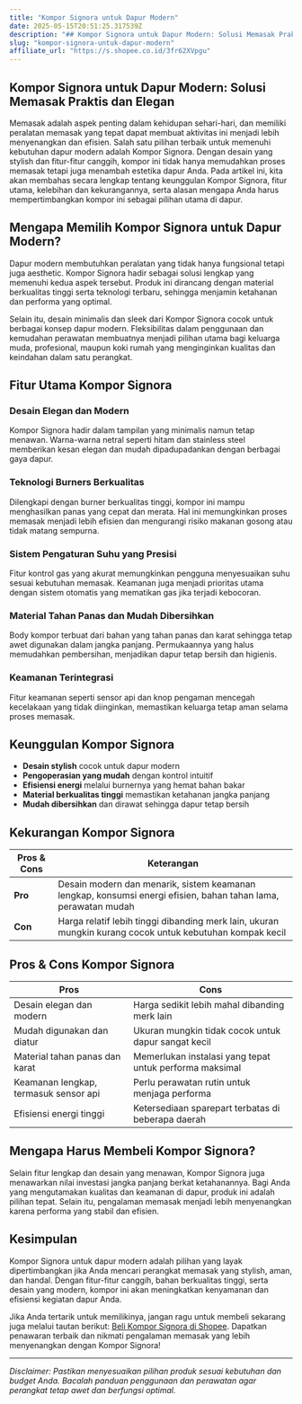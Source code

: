 ```yaml
---
title: "Kompor Signora untuk Dapur Modern"
date: 2025-05-15T20:51:25.317539Z
description: "## Kompor Signora untuk Dapur Modern: Solusi Memasak Praktis dan Elegan..."
slug: "kompor-signora-untuk-dapur-modern"
affiliate_url: "https://s.shopee.co.id/3fr62XVpgu"
---
```

## Kompor Signora untuk Dapur Modern: Solusi Memasak Praktis dan Elegan

Memasak adalah aspek penting dalam kehidupan sehari-hari, dan memiliki peralatan memasak yang tepat dapat membuat aktivitas ini menjadi lebih menyenangkan dan efisien. Salah satu pilihan terbaik untuk memenuhi kebutuhan dapur modern adalah Kompor Signora. Dengan desain yang stylish dan fitur-fitur canggih, kompor ini tidak hanya memudahkan proses memasak tetapi juga menambah estetika dapur Anda. Pada artikel ini, kita akan membahas secara lengkap tentang keunggulan Kompor Signora, fitur utama, kelebihan dan kekurangannya, serta alasan mengapa Anda harus mempertimbangkan kompor ini sebagai pilihan utama di dapur.

## Mengapa Memilih Kompor Signora untuk Dapur Modern?

Dapur modern membutuhkan peralatan yang tidak hanya fungsional tetapi juga aesthetic. Kompor Signora hadir sebagai solusi lengkap yang memenuhi kedua aspek tersebut. Produk ini dirancang dengan material berkualitas tinggi serta teknologi terbaru, sehingga menjamin ketahanan dan performa yang optimal.

Selain itu, desain minimalis dan sleek dari Kompor Signora cocok untuk berbagai konsep dapur modern. Fleksibilitas dalam penggunaan dan kemudahan perawatan membuatnya menjadi pilihan utama bagi keluarga muda, profesional, maupun koki rumah yang menginginkan kualitas dan keindahan dalam satu perangkat.

## Fitur Utama Kompor Signora

### Desain Elegan dan Modern
Kompor Signora hadir dalam tampilan yang minimalis namun tetap menawan. Warna-warna netral seperti hitam dan stainless steel memberikan kesan elegan dan mudah dipadupadankan dengan berbagai gaya dapur.

### Teknologi Burners Berkualitas
Dilengkapi dengan burner berkualitas tinggi, kompor ini mampu menghasilkan panas yang cepat dan merata. Hal ini memungkinkan proses memasak menjadi lebih efisien dan mengurangi risiko makanan gosong atau tidak matang sempurna.

### Sistem Pengaturan Suhu yang Presisi
Fitur kontrol gas yang akurat memungkinkan pengguna menyesuaikan suhu sesuai kebutuhan memasak. Keamanan juga menjadi prioritas utama dengan sistem otomatis yang mematikan gas jika terjadi kebocoran.

### Material Tahan Panas dan Mudah Dibersihkan
Body kompor terbuat dari bahan yang tahan panas dan karat sehingga tetap awet digunakan dalam jangka panjang. Permukaannya yang halus memudahkan pembersihan, menjadikan dapur tetap bersih dan higienis.

### Keamanan Terintegrasi
Fitur keamanan seperti sensor api dan knop pengaman mencegah kecelakaan yang tidak diinginkan, memastikan keluarga tetap aman selama proses memasak.

## Keunggulan Kompor Signora

- **Desain stylish** cocok untuk dapur modern
- **Pengoperasian yang mudah** dengan kontrol intuitif
- **Efisiensi energi** melalui burnernya yang hemat bahan bakar
- **Material berkualitas tinggi** memastikan ketahanan jangka panjang
- **Mudah dibersihkan** dan dirawat sehingga dapur tetap bersih

## Kekurangan Kompor Signora

| **Pros & Cons** | **Keterangan** |
|-----------------|----------------|
| **Pro** | Desain modern dan menarik, sistem keamanan lengkap, konsumsi energi efisien, bahan tahan lama, perawatan mudah |
| **Con** | Harga relatif lebih tinggi dibanding merk lain, ukuran mungkin kurang cocok untuk kebutuhan kompak kecil |

## Pros & Cons Kompor Signora

| **Pros** | **Cons** |
|------------------------|------------------------|
| Desain elegan dan modern  | Harga sedikit lebih mahal dibanding merk lain  |
| Mudah digunakan dan diatur | Ukuran mungkin tidak cocok untuk dapur sangat kecil  |
| Material tahan panas dan karat | Memerlukan instalasi yang tepat untuk performa maksimal |
| Keamanan lengkap, termasuk sensor api | Perlu perawatan rutin untuk menjaga performa  |
| Efisiensi energi tinggi | Ketersediaan sparepart terbatas di beberapa daerah  |

## Mengapa Harus Membeli Kompor Signora?

Selain fitur lengkap dan desain yang menawan, Kompor Signora juga menawarkan nilai investasi jangka panjang berkat ketahanannya. Bagi Anda yang mengutamakan kualitas dan keamanan di dapur, produk ini adalah pilihan tepat. Selain itu, pengalaman memasak menjadi lebih menyenangkan karena performa yang stabil dan efisien.

## Kesimpulan

Kompor Signora untuk dapur modern adalah pilihan yang layak dipertimbangkan jika Anda mencari perangkat memasak yang stylish, aman, dan handal. Dengan fitur-fitur canggih, bahan berkualitas tinggi, serta desain yang modern, kompor ini akan meningkatkan kenyamanan dan efisiensi kegiatan dapur Anda.

Jika Anda tertarik untuk memilikinya, jangan ragu untuk membeli sekarang juga melalui tautan berikut: [Beli Kompor Signora di Shopee](https://s.shopee.co.id/3fr62XVpgu). Dapatkan penawaran terbaik dan nikmati pengalaman memasak yang lebih menyenangkan dengan Kompor Signora!

---

*Disclaimer: Pastikan menyesuaikan pilihan produk sesuai kebutuhan dan budget Anda. Bacalah panduan penggunaan dan perawatan agar perangkat tetap awet dan berfungsi optimal.*
